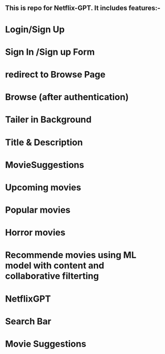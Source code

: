 ## This is repo for Netflix-GPT. It includes features:-
# Login/Sign Up
# Sign In /Sign up Form
# redirect to Browse Page
# Browse (after authentication)
# Tailer in Background
# Title & Description
# MovieSuggestions
# Upcoming movies
# Popular movies
# Horror movies
# Recommende movies using ML model with content and collaborative filterting 
# NetflixGPT
  # Search Bar
  # Movie Suggestions

